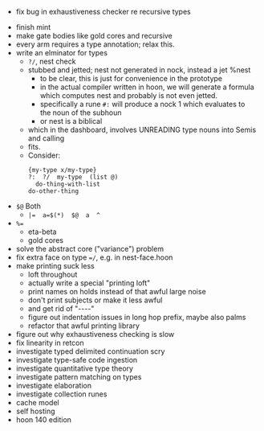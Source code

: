 * fix bug in exhaustiveness checker re recursive types
- finish mint
- make gate bodies like gold cores and recursive
- every arm requires a type annotation; relax this.
- write an elminator for types
  - `?/`, nest check
  - stubbed and jetted; nest not generated in nock, instead a jet %nest
    - to be clear, this is just for convenience in the prototype
    - in the actual compiler written in hoon, we will generate a formula which
      computes nest and probably is not even jetted.
    - specifically a rune `#:` will produce a nock 1 which evaluates to the noun
      of the subhoun
    - or nest is a biblical
  - which in the dashboard, involves UNREADING type nouns into Semis and calling
  - fits.
  - Consider:
    ```
    {my-type x/my-type}
    ?:  ?/  my-type  (list @)
      do-thing-with-list
    do-other-thing
    ```
- `$@` Both
  - `|=  a=$(*)  $@  a  ^`
- `%=`
  - eta-beta
  - gold cores
- solve the abstract core ("variance") problem
- fix extra face on type `=/`, e.g. in nest-face.hoon
- make printing suck less
  - loft throughout
  - actually write a special "printing loft"
  - print names on holds instead of that awful large noise
  - don't print subjects or make it less awful
  - and get rid of "----"
  - figure out indentation issues in long hop prefix, maybe also palms
  - refactor that awful printing library
- figure out why exhaustiveness checking is slow
- fix linearity in retcon
- investigate typed delimited continuation scry
- investigate type-safe code ingestion
- investigate quantitative type theory
- investigate pattern matching on types
- investigate elaboration
- investigate collection runes
- cache model
- self hosting
- hoon 140 edition
